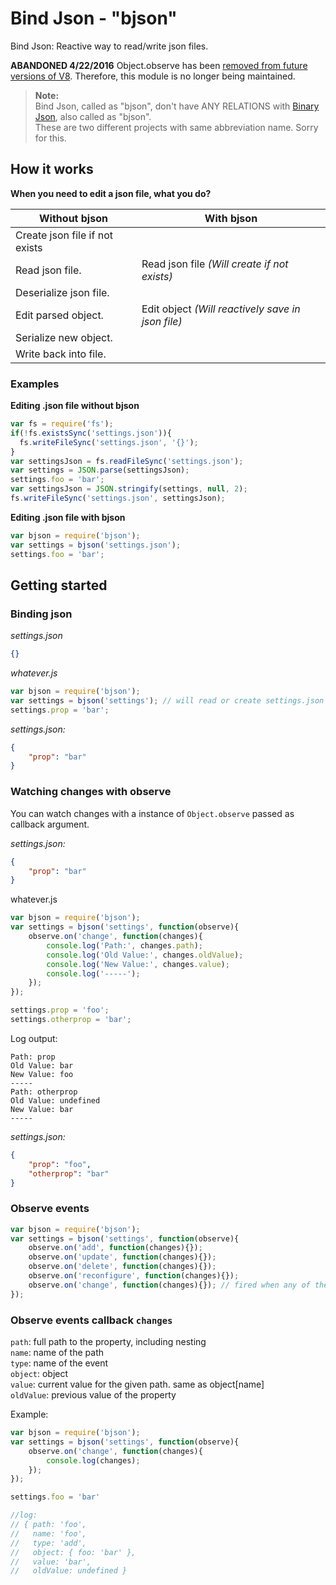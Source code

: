 # Bind Json - "bjson"
Bind Json: Reactive way to read/write json files. 

**ABANDONED 4/22/2016** Object.observe has been [removed from future versions of V8](https://github.com/v8/v8/commit/6a370a6f01b004f0b359aa0e0ce4aa90d40773d0). Therefore, this module is no longer being maintained.

> **Note:**  
> Bind Json, called as "bjson", don't have ANY RELATIONS with [Binary Json](http://bjson.org), also called as "bjson".  
> These are two different projects with same abbreviation name. Sorry for this.

## How it works
**When you need to edit a json file, what you do?**  

| Without bjson                  | With bjson                                         |
| ------------------------------ | -------------------------------------------------- |
| Create json file if not exists |                                                    |
| Read json file.                | Read json file   _(Will create if not exists)_     |
| Deserialize json file.         |                                                    |
| Edit parsed object.            | Edit object  _(Will reactively save in json file)_ |
| Serialize new object.          |                                                    |
| Write back into file.          |                                                    |


### Examples

**Editing .json file without bjson**
```js
var fs = require('fs');
if(!fs.existsSync('settings.json')){
  fs.writeFileSync('settings.json', '{}');
}
var settingsJson = fs.readFileSync('settings.json');
var settings = JSON.parse(settingsJson);
settings.foo = 'bar';
var settingsJson = JSON.stringify(settings, null, 2);
fs.writeFileSync('settings.json', settingsJson);
```

**Editing .json file with bjson**
```js
var bjson = require('bjson');
var settings = bjson('settings.json');
settings.foo = 'bar'; 
```
  
## Getting started
### Binding json
*settings.json*
```json
{}
```

*whatever.js*
```js
var bjson = require('bjson');
var settings = bjson('settings'); // will read or create settings.json
settings.prop = 'bar';
```

*settings.json:*
```json
{
    "prop": "bar"
}
```

### Watching changes with observe

You can watch changes with a instance of `Object.observe` passed as callback argument.  

*settings.json:*
```json
{
    "prop": "bar"
}
```

whatever.js
```js
var bjson = require('bjson');
var settings = bjson('settings', function(observe){
    observe.on('change', function(changes){
        console.log('Path:', changes.path);
        console.log('Old Value:', changes.oldValue);
        console.log('New Value:', changes.value);
        console.log('-----');
    });
});

settings.prop = 'foo';
settings.otherprop = 'bar';
```

Log output:
```
Path: prop
Old Value: bar
New Value: foo
-----
Path: otherprop
Old Value: undefined
New Value: bar
-----
```

*settings.json:*
```json
{
    "prop": "foo",
    "otherprop": "bar"
}
```

### Observe events

```js
var bjson = require('bjson');
var settings = bjson('settings', function(observe){
    observe.on('add', function(changes){});
    observe.on('update', function(changes){});
    observe.on('delete', function(changes){});
    observe.on('reconfigure', function(changes){});
    observe.on('change', function(changes){}); // fired when any of the above events are emitted
});

```

### Observe events callback `changes`

`path`: full path to the property, including nesting  
`name`: name of the path  
`type`: name of the event  
`object`: object  
`value`: current value for the given path. same as object[name]  
`oldValue`: previous value of the property  

Example:
```js
var bjson = require('bjson');
var settings = bjson('settings', function(observe){
    observe.on('change', function(changes){
        console.log(changes);
    });
});

settings.foo = 'bar'

//log:
// { path: 'foo',
//   name: 'foo',
//   type: 'add',
//   object: { foo: 'bar' },
//   value: 'bar',
//   oldValue: undefined }
```
